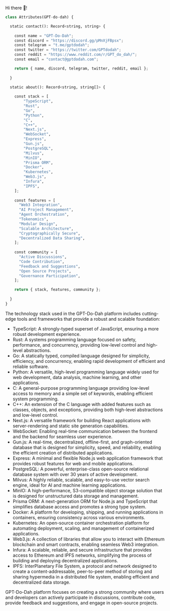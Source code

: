 Hi there 🤖!
```python
class Attributes(GPT-do-dah) {

  static contact(): Record<string, string> {
  
    const name = "GPT-Do-Dah";
    const discord = "https://discord.gg/pMnXjFBpsx";
    const telegram = "t.me/gptdodah";
    const twitter = "https://twitter.com/GPTdodah";
    const reddit = "https://www.reddit.com/r/GPT_do_dah/";
    const email = "contact@gptdodah.com";

    return { name, discord, telegram, twitter, reddit, email };
    
  }

  static about(): Record<string, string[]> {
  
    const stack = [
        "TypeScript",
        "Rust",
        "Go",
        "Python",
        "C",
        "C++",
        "Next.js",
        "WebSocket",
        "Express",
        "Gun.js",
        "PostgreSQL",
        "Milvus",
        "MinIO",
        "Prisma ORM",
        "Docker",
        "Kubernetes",
        "Web3.js",
        "Infura",
        "IPFS",
    ];
    
    const features = [
      "Web3 Integration",
      "AI Project Management",
      "Agent Orchestration",
      "Tokenomics",
      "Modular Design",
      "Scalable Architecture",
      "Cryptographically Secure",
      "Decentralized Data Sharing",
    ];
    
    const community = [
      "Active Discussions",
      "Code Contribution",
      "Feedback and Suggestions",
      "Open Source Projects",
      "Governance Participation",
    ];

    return { stack, features, community };
    
  }
}
```

The technology stack used in the GPT-Do-Dah platform includes cutting-edge tools and frameworks that provide a robust and scalable foundation:

- TypeScript: A strongly-typed superset of JavaScript, ensuring a more robust development experience.
- Rust: A systems programming language focused on safety, performance, and concurrency, providing low-level control and high-level abstractions.
- Go: A statically typed, compiled language designed for simplicity, efficiency, and concurrency, enabling rapid development of efficient and reliable software.
- Python: A versatile, high-level programming language widely used for web development, data analysis, machine learning, and other applications.
- C: A general-purpose programming language providing low-level access to memory and a simple set of keywords, enabling efficient system programming.
- C++: An extension of the C language with added features such as classes, objects, and exceptions, providing both high-level abstractions and low-level control.
- Next.js: A versatile framework for building React applications with server-rendering and static site generation capabilities.
- WebSocket: Enabling real-time communication between the frontend and the backend for seamless user experience.
- Gun.js: A real-time, decentralized, offline-first, and graph-oriented database that is designed for simplicity, speed, and reliability, enabling the efficient creation of distributed applications.
- Express: A minimal and flexible Node.js web application framework that provides robust features for web and mobile applications.
- PostgreSQL: A powerful, enterprise-class open-source relational database system with over 30 years of active development.
- Milvus: A highly reliable, scalable, and easy-to-use vector search engine, ideal for AI and machine learning applications.
- MinIO: A high-performance, S3-compatible object storage solution that is designed for unstructured data storage and management.
- Prisma ORM: A next-generation ORM for Node.js and TypeScript that simplifies database access and promotes a strong type system.
- Docker: A platform for developing, shipping, and running applications in containers, ensuring consistency across various environments.
- Kubernetes: An open-source container orchestration platform for automating deployment, scaling, and management of containerized applications.
- Web3.js: A collection of libraries that allow you to interact with Ethereum blockchain and smart contracts, enabling seamless Web3 integration.
- Infura: A scalable, reliable, and secure infrastructure that provides access to Ethereum and IPFS networks, simplifying the process of building and deploying decentralized applications.
- IPFS: InterPlanetary File System, a protocol and network designed to create a content-addressable, peer-to-peer method of storing and sharing hypermedia in a distributed file system, enabling efficient and decentralized data storage.

GPT-Do-Dah platform focuses on creating a strong community where users and developers can actively participate in discussions, contribute code, provide feedback and suggestions, and engage in open-source projects. 
